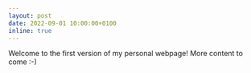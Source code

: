 ```yaml
---
layout: post
date: 2022-09-01 10:00:00+0100
inline: true
---
```


Welcome to the first version of my personal webpage! More content to come :-)